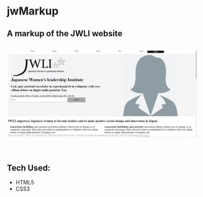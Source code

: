 # jwMarkup
## A markup of the JWLI website​

## <img src="Screenshot.png">
​
​
## Tech Used:
- HTML5
- CSS3

​